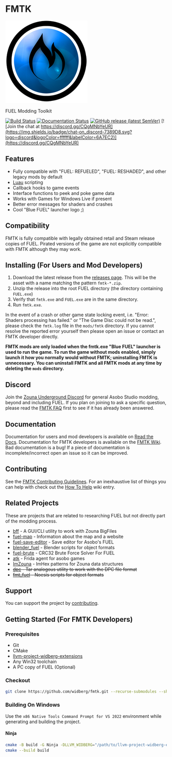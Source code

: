 # FMTK

[![FMTK Logo](https://github.com/widberg/fmtk/blob/master/docs/source/img/logo.png?raw=true)](https://github.com/widberg/fmtk#fmtk)

FUEL Modding Toolkit

[![Build Status](https://github.com/widberg/fmtk/actions/workflows/build.yml/badge.svg?branch=master)](https://github.com/widberg/fmtk/actions/workflows/build.yml)
[![Documentation Status](https://readthedocs.org/projects/fmtk/badge/?version=latest)](https://fmtk.readthedocs.io/en/latest/?badge=latest)
[![GitHub release (latest SemVer)](https://img.shields.io/github/v/release/widberg/fmtk)](https://github.com/widberg/fmtk/releases)
[![Join the chat at https://discord.gg/CQgMNbYeUR](https://img.shields.io/badge/chat-on_discord-7389D8.svg?logo=discord&logoColor=ffffff&labelColor=6A7EC2)](https://discord.gg/CQgMNbYeUR)

## Features

* Fully compatible with "FUEL: REFUELED", "FUEL: RESHADED", and other legacy mods by default
* [Luau](https://luau.org/) scripting
* Callback hooks to game events
* Interface functions to peek and poke game data
* Works with Games for Windows Live if present
* Better error messages for shaders and crashes
* Cool "Blue FUEL" launcher logo [:)](https://github.com/widberg/fmtk/wiki/Logo-Lore)

## Compatibility

FMTK is fully compatible with legally obtained retail and Steam release copies of FUEL. Pirated versions of the game are not explicitly compatible with FMTK although they may work.

## Installing (For Users and Mod Developers)

1. Download the latest release from the [releases page](https://github.com/widberg/fmtk/releases). This will be the asset with a name matching the pattern `fmtk-*.zip`.
2. Unzip the release into the root FUEL directory (the directory containing `FUEL.exe`)
3. Verify that `fmtk.exe` and `FUEL.exe` are in the same directory.
4. Run `fmtk.exe`.

In the event of a crash or other game state locking event, i.e. "Error: Shaders processing has failed."  or "The Game Disc could not be read.", please check the `fmtk.log` file in the `mods/fmtk` directory. If you cannot resolve the reported error yourself then please open an issue or contact an FMTK developer directly.

**FMTK mods are only loaded when the fmtk.exe "Blue FUEL" launcher is used to run the game. To run the game without mods enabled, simply launch it how you normally would without FMTK; uninstalling FMTK is unnecessary. You can uninstall FMTK and all FMTK mods at any time by deleting the `mods` directory.**

## Discord

Join the [Zouna Underground Discord](https://discord.gg/CQgMNbYeUR) for general Asobo Studio modding, beyond and including FUEL. If you plan on joining to ask a specific question, please read the [FMTK FAQ](https://github.com/widberg/fmtk/wiki/FAQ) first to see if it has already been answered.

## Documentation

Documentation for users and mod developers is available on [Read the Docs](https://fmtk.rtfd.io). Documentation for FMTK developers is available on the [FMTK Wiki](https://github.com/widberg/fmtk/wiki). Bad documentation is a bug! If a piece of documentation is incomplete/incorrect open an issue so it can be improved.

## Contributing

See the [FMTK Contributing Guidelines](https://github.com/widberg/fmtk/blob/master/CONTRIBUTING.md). For an inexhaustive list of things you can help with check out the [How To Help](https://github.com/widberg/fmtk/wiki/How-To-Help) wiki entry.

## Related Projects

These are projects that are related to researching FUEL but not directly part of the modding process.

* [bff](https://github.com/widberg/bff) - A GUI/CLI utility to work with Zouna BigFiles
* [fuel-map](https://github.com/widberg/fuel-map) - Information about the map and a website
* [fuel-save-editor](https://github.com/widberg/fuel-save-editor) - Save editor for Asobo's FUEL
* [blender_fuel](https://github.com/widberg/blender_fuel) - Blender scripts for object formats
* [fuel-brute](https://github.com/widberg/fuel-brute) - CRC32 Brute Force Solver For FUEL
* [atk](https://github.com/widberg/atk) - Frida agent for asobo games
* [ImZouna](https://github.com/widberg/ImZouna) - ImHex patterns for Zouna data structures
* ~~[dpc](https://github.com/widberg/dpc) - Tar analogous utility to work with the DPC file format~~
* ~~[fmt_fuel](https://github.com/widberg/fmt_fuel) - Noesis scripts for object formats~~

## Support

You can support the project by [contributing](#Contributing).

## Getting Started (For FMTK Developers)

### Prerequisites

* Git
* CMake
* [llvm-project-widberg-extensions](https://github.com/widberg/llvm-project-widberg-extensions)
* Any Win32 toolchain
* A PC copy of FUEL (Optional)

### Checkout

```sh
git clone https://github.com/widberg/fmtk.git --recurse-submodules --shallow-submodules
```

### Building On Windows

Use the `x86 Native Tools Command Prompt for VS 2022` environment while generating and building the
project.

#### Ninja

```sh
cmake -B build -G Ninja -DLLVM_WIDBERG="/path/to/llvm-project-widberg-extensions/"
cmake --build build
```
